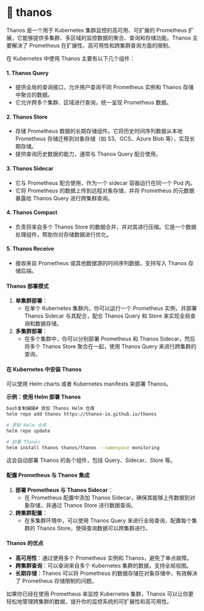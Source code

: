 # 🥝 thanos

Thanos 是一个用于 Kubernetes 集群监控的高可用、可扩展的 Prometheus 扩展，它能够提供多集群、多区域的监控数据的聚合、查询和存储功能。Thanos 主要解决了 Prometheus 在扩展性、高可用性和跨集群查询方面的限制。

在 Kubernetes 中使用 Thanos 主要有以下几个组件：

#### 1. **Thanos Query**

* 提供全局的查询接口，允许用户查询不同 Prometheus 实例和 Thanos 存储中聚合的数据。
* 它允许跨多个集群、区域进行查询，统一呈现 Prometheus 数据。

#### 2. **Thanos Store**

* 存储 Prometheus 数据的长期存储组件。它将历史时间序列数据从本地 Prometheus 存储迁移到对象存储（如 S3、GCS、Azure Blob 等），实现长期存储。
* 提供查询历史数据的能力，通常与 Thanos Query 配合使用。

#### 3. **Thanos Sidecar**

* 它与 Prometheus 配合使用，作为一个 sidecar 容器运行在同一个 Pod 内。
* 它将 Prometheus 的数据上传到远程对象存储，并将 Prometheus 的元数据暴露给 Thanos Query 进行跨集群查询。

#### 4. **Thanos Compact**

* 负责将来自多个 Thanos Store 的数据合并，并对其进行压缩。它是一个数据处理组件，帮助你对存储数据进行优化。

#### 5. **Thanos Receive**

* 接收来自 Prometheus 或其他数据源的时间序列数据，支持写入 Thanos 存储后端。

#### Thanos 部署模式

1. **单集群部署**：
   * 在单个 Kubernetes 集群内，你可以运行一个 Prometheus 实例，并部署 Thanos Sidecar 与其配合，配合 Thanos Query 和 Store 来实现全局查询和数据存储。
2. **多集群部署**：
   * 在多个集群中，你可以分别部署 Prometheus 和 Thanos Sidecar，然后将多个 Thanos Store 聚合在一起，使用 Thanos Query 来进行跨集群的查询。

#### 在 Kubernetes 中安装 Thanos

可以使用 Helm charts 或者 Kubernetes manifests 来部署 Thanos。

**示例：使用 Helm 部署 Thanos**

```bash
bash复制编辑# 添加 Thanos Helm 仓库
helm repo add thanos https://thanos-io.github.io/thanos

# 更新 Helm 仓库
helm repo update

# 部署 Thanos
helm install thanos thanos/thanos --namespace monitoring
```

这会自动部署 Thanos 的各个组件，包括 Query、Sidecar、Store 等。

#### 配置 Prometheus 与 Thanos 集成

1. **部署 Prometheus 与 Thanos Sidecar**：
   * 在 Prometheus 配置中添加 Thanos Sidecar，确保其能够上传数据到对象存储，并通过 Thanos Store 进行数据查询。
2. **跨集群配置**：
   * 在多集群环境中，可以使用 Thanos Query 来进行全局查询，配置每个集群的 Thanos Store，使得查询数据可以跨集群进行。

#### Thanos 的优点

* **高可用性**：通过使用多个 Prometheus 实例和 Thanos，避免了单点故障。
* **跨集群查询**：可以查询来自多个 Kubernetes 集群的数据，支持全局视图。
* **长期存储**：Thanos 可以将 Prometheus 的数据存储在对象存储中，有效解决了 Prometheus 存储限制的问题。

如果你已经在使用 Prometheus 来监控 Kubernetes 集群，Thanos 可以让你更轻松地管理跨集群的数据，提升你的监控系统的可扩展性和高可用性。

